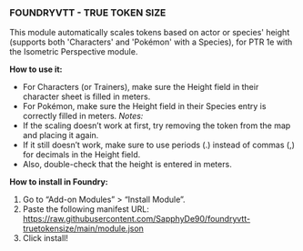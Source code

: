 ### FOUNDRYVTT - TRUE TOKEN SIZE

This module automatically scales tokens based on actor or species' height (supports both 'Characters' and 'Pokémon' with a Species), for PTR 1e with the Isometric Perspective module.

**How to use it:**
- For Characters (or Trainers), make sure the Height field in their character sheet is filled in meters.
- For Pokémon, make sure the Height field in their Species entry is correctly filled in meters.
*Notes:*
- If the scaling doesn’t work at first, try removing the token from the map and placing it again.
- If it still doesn’t work, make sure to use periods (.) instead of commas (,) for decimals in the Height field.
- Also, double-check that the height is entered in meters.

**How to install in Foundry:**
1. Go to “Add-on Modules” > “Install Module”.
2. Paste the following manifest URL: https://raw.githubusercontent.com/SapphyDe90/foundryvtt-truetokensize/main/module.json
3. Click install!
